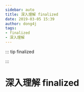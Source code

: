 ```yaml
---
sidebar: auto
title: 深入理解 finalized
date: 2019-03-05 15:39
author: dong4j
tags:
- finalized
- 深入理解
---
```


::: tip finalized

:::

<!-- more -->

# 深入理解 finalized